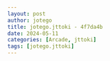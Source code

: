 ```yaml
---
layout: post
author: jotego
title: jotego.jttoki - 4f7da4b
date: 2024-05-11
categories: [Arcade, jttoki]
tags: [jotego.jttoki]
---
```


